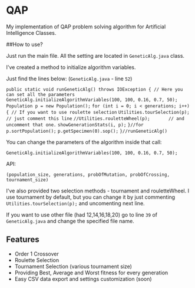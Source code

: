 # QAP

My implementation of QAP problem solving algorithm for Artificial Intelligence Classes.

##How to use?

Just run the main file. All the setting are located in `GeneticAlg.java` class. 

I've created a method to initialize algorithm variables.

Just find the lines below: (`GeneticAlg.java` - line `52`)

`public static void runGeneticAlg() throws IOException { // Here you can set all the parameters`
        `GeneticAlg.initializeAlgorithmVariables(100, 100, 0.16, 0.7, 50);`
        `Population p = new Population();`
        `for (int i = 0; i < generations; i++) { // If you want to use roulette selection`
            `Utilities.tourSelection(p);         // just comment this line`
            `//Utilities.rouletteWheel(p);       // and uncomment that one.`
            `showGenerationStats(i, p);`
        `}//for`
        `p.sortPopulation();`
        `p.getSpecimen(0).sop();`
    `}//runGeneticAlg()`

You can change the parameters of the algorithm inside that call:

`GeneticAlg.initializeAlgorithmVariables(100, 100, 0.16, 0.7, 50);`

API:

`(population_size, generations, probOfMutation, probOfCrossing, tournament_size)`

I've also provided two selection methods - tournament and rouletteWheel.
I use tournament by default, but you can change it by just commenting `Utilities.tourSelection(p);` and uncomenting next line.

If you want to use other file (had 12,14,16,18,20) go to line `39` of `GeneticAlg.java` and change the specified file name.

## Features
 
- Order 1 Crossover
- Roulette Selection
- Tournament Selection (various tournament size)
- Providing Best, Average and Worst fitness for every generation
- Easy CSV data export and settings customization (soon)
